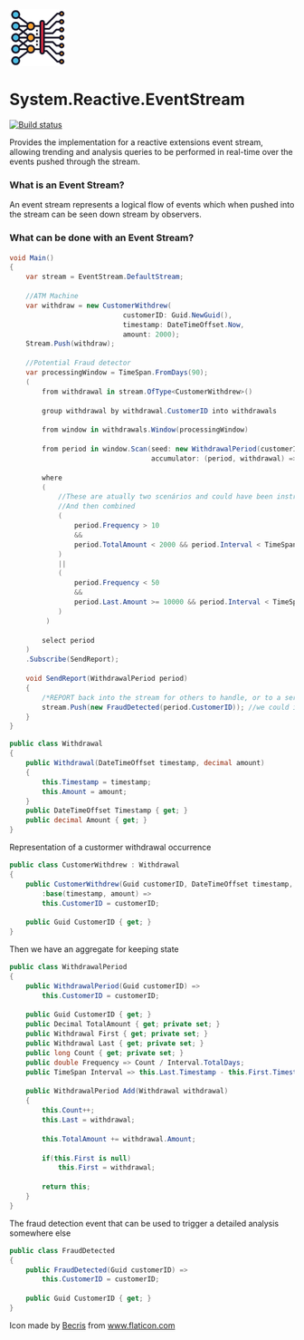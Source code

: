 <img src="art/event-stream.png" alt="drawing" width="100"/>


System.Reactive.EventStream 
=========
[![Build status](https://ahmedalejo.visualstudio.com/System.Reactive.EventStream/_apis/build/status/System.Reactive.EventStream-CI)](https://ahmedalejo.visualstudio.com/System.Reactive.EventStream/_build/latest?definitionId=3)

Provides the implementation for a reactive extensions event stream, 
allowing trending and analysis queries to be performed in real-time 
over the events pushed through the stream. 

### What is an Event Stream?

An event stream represents a logical flow of events which when pushed into the stream can be seen down stream by observers.

### What can be done with an Event Stream?

```csharp
void Main()
{
    var stream = EventStream.DefaultStream;

    //ATM Machine 
    var withdraw = new CustomerWithdrew(
                            customerID: Guid.NewGuid(),
                            timestamp: DateTimeOffset.Now,
                            amount: 2000);
    Stream.Push(withdraw);

    //Potential Fraud detector
    var processingWindow = TimeSpan.FromDays(90);
    (
        from withdrawal in stream.OfType<CustomerWithdrew>()

        group withdrawal by withdrawal.CustomerID into withdrawals

        from window in withdrawals.Window(processingWindow)

        from period in window.Scan(seed: new WithdrawalPeriod(customerID: withdrawals.Key),
                                   accumulator: (period, withdrawal) => period.Add(withdrawal))

        where
        (
            //These are atually two scenários and could have been instrumented sepearately
            //And then combined
            (
                period.Frequency > 10
                &&
                period.TotalAmount < 2000 && period.Interval < TimeSpan.FromDays(30)
            )
            ||
            (
                period.Frequency < 50
                &&
                period.Last.Amount >= 10000 && period.Interval < TimeSpan.FromDays(10)
            )
         )

        select period
    )
    .Subscribe(SendReport);

    void SendReport(WithdrawalPeriod period)
    {
        /*REPORT back into the stream for others to handle, or to a service bus or via signalR*/
        stream.Push(new FraudDetected(period.CustomerID)); //we could include the period info as well
    }
}
```

```csharp
public class Withdrawal
{
    public Withdrawal(DateTimeOffset timestamp, decimal amount)
    {
        this.Timestamp = timestamp;
        this.Amount = amount;
    }
    public DateTimeOffset Timestamp { get; }
    public decimal Amount { get; }
}
```

Representation of a custormer withdrawal occurrence 

```csharp
public class CustomerWithdrew : Withdrawal
{
    public CustomerWithdrew(Guid customerID, DateTimeOffset timestamp, decimal amount)
        :base(timestamp, amount) =>
        this.CustomerID = customerID;
        
    public Guid CustomerID { get; }
}
```

Then we have an aggregate for keeping state

```csharp
public class WithdrawalPeriod
{
    public WithdrawalPeriod(Guid customerID) =>
        this.CustomerID = customerID;

    public Guid CustomerID { get; }
    public Decimal TotalAmount { get; private set; }
    public Withdrawal First { get; private set; }
    public Withdrawal Last { get; private set; }
    public long Count { get; private set; }
    public double Frequency => Count / Interval.TotalDays;
    public TimeSpan Interval => this.Last.Timestamp - this.First.Timestamp;

    public WithdrawalPeriod Add(Withdrawal withdrawal)
    {
        this.Count++;
        this.Last = withdrawal;

        this.TotalAmount += withdrawal.Amount;
        
        if(this.First is null)
            this.First = withdrawal;
            
        return this;
    }
}
```

The fraud detection event that can be used to trigger a detailed analysis somewhere else

```csharp
public class FraudDetected
{
    public FraudDetected(Guid customerID) =>
        this.CustomerID = customerID;

    public Guid CustomerID { get; }
}
```



<div>Icon made by <a href="https://www.flaticon.com/authors/becris" title="Becris">Becris</a> from <a href="https://www.flaticon.com/" title="Flaticon">www.flaticon.com</a></div>
